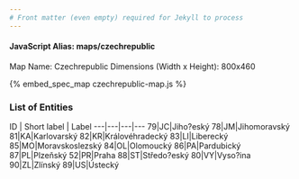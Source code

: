 ```yaml
---
# Front matter (even empty) required for Jekyll to process
---
```


#### JavaScript Alias: maps/czechrepublic

Map Name: Czechrepublic
Dimensions (Width x Height): 800x460



{% embed_spec_map czechrepublic-map.js %}

### List of Entities

ID | Short label | Label
---|---|---|---
79|JC|Jiho?eský
78|JM|Jihomoravský
81|KA|Karlovarský
82|KR|Královéhradecký
83|LI|Liberecký
85|MO|Moravskoslezský
84|OL|Olomoucký
86|PA|Pardubický
87|PL|Plzeňský
52|PR|Praha
88|ST|Středo?eský
80|VY|Vyso?ina
90|ZL|Zlínský
89|US|Ústecký

